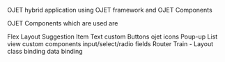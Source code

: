 OJET hybrid application using OJET framework and OJET Components

OJET Components which are used are

Flex Layout
Suggestion Item Text
custom Buttons
ojet icons
Poup-up
List view
custom components
input/select/radio fields
Router
Train - Layout
class binding
data binding


